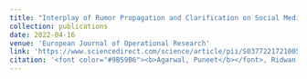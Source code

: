 ```yaml
---
title: "Interplay of Rumor Propagation and Clarification on Social Media during Crisis Events - A Game-theoretic Approach"
collection: publications
date: 2022-04-16
venue: 'European Journal of Operational Research'
link: 'https://www.sciencedirect.com/science/article/pii/S0377221721005919'
citation: '<font color="#9B59B6"><b>Agarwal, Puneet</b></font>, Ridwan Al Aziz, and Jun Zhuang. 2022. &quot;Interplay of rumor propagation and clarification on social media during crisis events-A game-theoretic approach.&quot; <i>European Journal of Operational Research</i>, 298(2): 714-733.'
---
```

